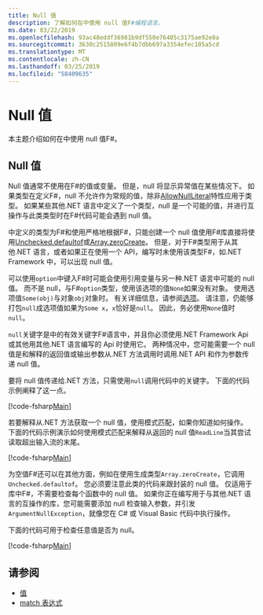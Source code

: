 ```yaml
---
title: Null 值
description: 了解如何在中使用 null 值F#编程语言。
ms.date: 03/22/2019
ms.openlocfilehash: 93ac48eddf36981b9df550e76405c3175ae92e0a
ms.sourcegitcommit: 3630c2515809e6f4b7dbb697a3354efec105a5cd
ms.translationtype: MT
ms.contentlocale: zh-CN
ms.lasthandoff: 03/25/2019
ms.locfileid: "58409635"
---
```

# <a name="null-values"></a>Null 值

本主题介绍如何在中使用 null 值F#。

## <a name="null-value"></a>Null 值

Null 值通常不使用在F#的值或变量。 但是，null 将显示异常值在某些情况下。 如果类型在定义F#，null 不允许作为常规的值，除非[AllowNullLiteral](https://msdn.microsoft.com/library/4f315196-f444-4cca-ba07-1176ff71eb0f)特性应用于类型。 如果某些其他.NET 语言中定义了一个类型，null 是一个可能的值，并进行互操作与此类类型时在F#代码可能会遇到 null 值。

中定义的类型为F#和使用严格地根据F#，只能创建一个 null 值使用F#库直接将使用[Unchecked.defaultof](https://msdn.microsoft.com/library/9ff97f2a-1bd4-4f4c-afbe-5886a74ab977)或[Array.zeroCreate](https://msdn.microsoft.com/library/fa5b8e7a-1b5b-411c-8622-b58d7a14d3b2)。 但是，对于F#类型用于从其他.NET 语言，或者如果正在使用一个 API，编写时未使用该类型F#，如.NET Framework 中，可以出现 null 值。

可以使用`option`中键入F#时可能会使用引用变量与另一种.NET 语言中可能的 null 值。 而不是 null，与F#`option`类型，使用该选项的值`None`如果没有对象。 使用选项值`Some(obj)`与对象`obj`对象时。 有关详细信息，请参阅[选项](../options.md)。 请注意，仍能够打包`null`成选项值如果为`Some x`，`x`恰好是`null`。 因此，务必使用`None`值时`null`。

`null`关键字是中的有效关键字F#语言中，并且你必须使用.NET Framework Api 或其他用其他.NET 语言编写的 Api 时使用它。 两种情况中，您可能需要一个 null 值是和解释的返回值或输出参数从.NET 方法调用时调用.NET API 和作为参数传递 null 值。

要将 null 值传递给.NET 方法，只需使用`null`调用代码中的关键字。 下面的代码示例阐释了这一点。

[!code-fsharp[Main](../../../../samples/snippets/fsharp/lang-ref-1/snippet701.fs)]

若要解释从.NET 方法获取一个 null 值，使用模式匹配，如果你知道如何操作。 下面的代码示例演示如何使用模式匹配来解释从返回的 null 值`ReadLine`当其尝试读取超出输入流的末尾。

[!code-fsharp[Main](../../../../samples/snippets/fsharp/lang-ref-1/snippet702.fs)]

为空值F#还可以在其他方面，例如在使用生成类型`Array.zeroCreate`，它调用`Unchecked.defaultof`。 您必须要注意此类的代码来跟封装的 null 值。 仅适用于库中F#，不需要检查每个函数中的 null 值。 如果你正在编写用于与其他.NET 语言的互操作的库，您可能需要添加 null 检查输入参数，并引发`ArgumentNullException`，就像您在 C# 或 Visual Basic 代码中执行操作。

下面的代码可用于检查任意值是否为 null。

[!code-fsharp[Main](../../../../samples/snippets/fsharp/lang-ref-1/snippet703.fs)]

## <a name="see-also"></a>请参阅

- [值](index.md)
- [match 表达式](../match-expressions.md)
